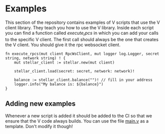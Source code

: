 # Examples

This section of the repository contains examples of V scripts that use the V client library. They teach you how to use the V library. Inside each script you can find a function called $execute_rpcs$ in which you can add your calls to the specific V client. The first call should always be the one that creates the V client. You should give it the rpc websocket client.

```
fn execute_rpcs(mut client RpcWsClient, mut logger log.Logger, secret string, network string) ! {
	mut stellar_client := stellar.new(mut client)

	stellar_client.load(secret: secret, network: network)!

	balance := stellar_client.balance("")! // fill in your address
	logger.info("My balance is: ${balance}")
}
```


## Adding new examples

Whenever a new script is added it should be added to the CI so that we ensure that the V code always builds. You can use the file [main.v](main.v) as a template. Don't modify it though!

